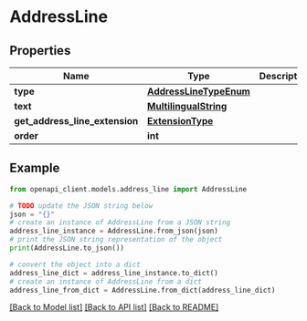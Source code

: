 # AddressLine


## Properties

Name | Type | Description | Notes
------------ | ------------- | ------------- | -------------
**type** | [**AddressLineTypeEnum**](AddressLineTypeEnum.md) |  | 
**text** | [**MultilingualString**](MultilingualString.md) |  | 
**get_address_line_extension** | [**ExtensionType**](ExtensionType.md) |  | [optional] 
**order** | **int** |  | [optional] 

## Example

```python
from openapi_client.models.address_line import AddressLine

# TODO update the JSON string below
json = "{}"
# create an instance of AddressLine from a JSON string
address_line_instance = AddressLine.from_json(json)
# print the JSON string representation of the object
print(AddressLine.to_json())

# convert the object into a dict
address_line_dict = address_line_instance.to_dict()
# create an instance of AddressLine from a dict
address_line_from_dict = AddressLine.from_dict(address_line_dict)
```
[[Back to Model list]](../README.md#documentation-for-models) [[Back to API list]](../README.md#documentation-for-api-endpoints) [[Back to README]](../README.md)


